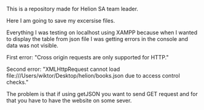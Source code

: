 This is a repository made for Helion SA team leader.

Here I am going to save my excersise files. 

Everything I was testing on localhost using XAMPP because when I wanted to display the table from json file
I was getting errors in the console and data was not visible. 

First error: "Cross origin requests are only supported for HTTP."

Second error: "XMLHttpRequest cannot load file:///Users/wiktor/Desktop/helion/books.json due to access control checks."

The problem is that if using getJSON you want to send GET request and for that you have to have the website on some sever. 